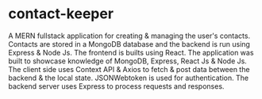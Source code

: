 # contact-keeper
A MERN fullstack application for creating & managing the user's contacts. Contacts are stored in a MongoDB database and the backend is run using Express & Node Js. The frontend is builts using React. The application was built to showcase knowledge of MongoDB, Express, React Js &amp; Node Js. The client side uses Context API & Axios to fetch & post data between the backend &amp; the local state. JSONWebtoken is used for authentication. The backend server uses Express to process requests and responses.
